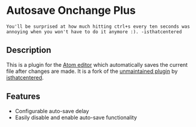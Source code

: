# Autosave Onchange Plus

`You'll be surprised at how much hitting ctrl+s every ten seconds was annoying when you won't have to do it anymore :). -isthatcentered`

## Description
This is a plugin for the [Atom editor](https://atom.io/) which automatically saves the current file after changes are made.  It is a fork of the [unmaintained plugin](https://github.com/isthatcentered/atom-autosave-onchange) by [isthatcentered](https://github.com/isthatcentered).

## Features
* Configurable auto-save delay
* Easily disable and enable auto-save functionality

